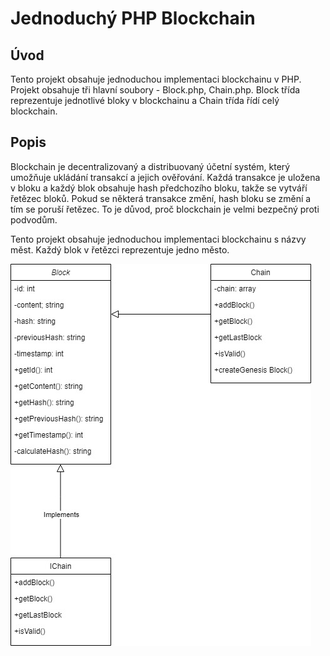 # Jednoduchý PHP Blockchain

## Úvod

Tento projekt obsahuje jednoduchou implementaci blockchainu v PHP. Projekt obsahuje tři hlavní soubory - Block.php, Chain.php. Block třída reprezentuje jednotlivé bloky v blockchainu a Chain třída řídí celý blockchain.
## Popis

Blockchain je decentralizovaný a distribuovaný účetní systém, který umožňuje ukládání transakcí a jejich ověřování. Každá transakce je uložena v bloku a každý blok obsahuje hash předchozího bloku, takže se vytváří řetězec bloků. Pokud se některá transakce změní, hash bloku se změní a tím se poruší řetězec. To je důvod, proč blockchain je velmi bezpečný proti podvodům.

Tento projekt obsahuje jednoduchou implementaci blockchainu s názvy měst. Každý blok v řetězci reprezentuje jedno město.

![UML Class Diagram](https://github.com/lukasfichtner420/PHP/blob/main/Blockchain/UML%20Class%20Diagram.jpg)
